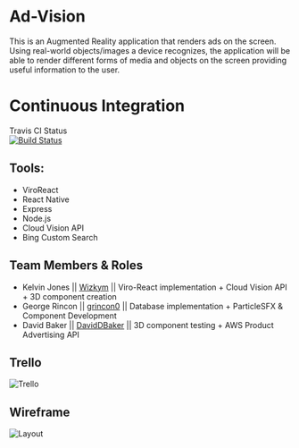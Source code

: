 # Ad-Vision

This is an Augmented Reality application that renders ads on the screen. Using real-world objects/images a device recognizes, the application will be able to render different forms of media and objects on the screen providing useful information to the user. 

# Continuous Integration
Travis CI Status\
[![Build Status](https://travis-ci.com/Wizkym/Ad-Vision.svg?branch=master)](https://travis-ci.com/Wizkym/Ad-Vision)

## Tools:

* ViroReact
* React Native
* Express
* Node.js
* Cloud Vision API
* Bing Custom Search

## Team Members & Roles

* Kelvin Jones || [Wizkym](https://github.com/Wizkym) || Viro-React implementation + Cloud Vision API + 3D component creation
* George Rincon || [grincon0](https://github.com/grincon0) || Database implementation + ParticleSFX & Component Development
* David Baker || [DavidDBaker](https://github.com/DavidDBaker) || 3D component testing + AWS Product Advertising API

## Trello
![Trello](src/js/res/trello.png)

## Wireframe
![Layout](src/js/res/wire.png)

